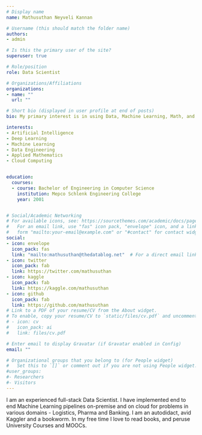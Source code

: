 ```yaml
---
# Display name
name: Mathusuthan Neyveli Kannan

# Username (this should match the folder name)
authors:
- admin

# Is this the primary user of the site?
superuser: true

# Role/position
role: Data Scientist

# Organizations/Affiliations
organizations:
- name: ""
  url: ""

# Short bio (displayed in user profile at end of posts)
bio: My primary interest is in using Data, Machine Learning, Math, and Algorithms to solve business problems.

interests:
- Artificial Intelligence
- Deep Learning
- Machine Learning
- Data Engineering
- Applied Mathematics
- Cloud Computing


education:
  courses:
  - course: Bachelor of Engineering in Computer Science
    institution: Mepco Schlenk Engineering College
    year: 2001


# Social/Academic Networking
# For available icons, see: https://sourcethemes.com/academic/docs/page-builder/#icons
#   For an email link, use "fas" icon pack, "envelope" icon, and a link in the
#   form "mailto:your-email@example.com" or "#contact" for contact widget.
social:
- icon: envelope
  icon_pack: fas
  link: "mailto:mathusuthan@thedatablog.net"  # For a direct email link, use "mailto:test@example.org".
- icon: twitter
  icon_pack: fab
  link: https://twitter.com/mathusuthan
- icon: kaggle
  icon_pack: fab
  link: https://kaggle.com/mathusuthan
- icon: github
  icon_pack: fab
  link: https://github.com/mathusuthan
# Link to a PDF of your resume/CV from the About widget.
# To enable, copy your resume/CV to `static/files/cv.pdf` and uncomment the lines below.
# - icon: cv
#   icon_pack: ai
#   link: files/cv.pdf

# Enter email to display Gravatar (if Gravatar enabled in Config)
email: ""

# Organizational groups that you belong to (for People widget)
#   Set this to `[]` or comment out if you are not using People widget.
#user_groups:
#- Researchers
#- Visitors
---
```


I am an experienced full-stack Data Scientist. I have implemented end to end Machine Learning pipelines on-premise and on cloud for problems in various domains - Logistics, Pharma and Banking. I am an autodidact, avid Kaggler and a bookworm. In my free time I love to read books, and peruse University Courses and MOOCs.
